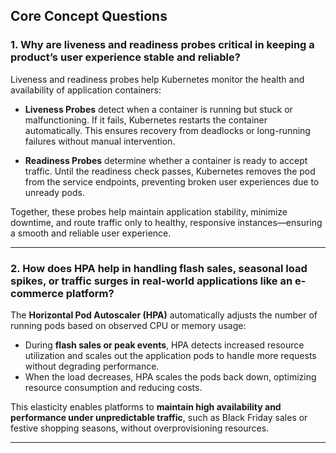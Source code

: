 ## Core Concept Questions

### 1. Why are liveness and readiness probes critical in keeping a product’s user experience stable and reliable?

Liveness and readiness probes help Kubernetes monitor the health and availability of application containers:

- **Liveness Probes** detect when a container is running but stuck or malfunctioning. If it fails, Kubernetes restarts the container automatically. This ensures recovery from deadlocks or long-running failures without manual intervention.

- **Readiness Probes** determine whether a container is ready to accept traffic. Until the readiness check passes, Kubernetes removes the pod from the service endpoints, preventing broken user experiences due to unready pods.

Together, these probes help maintain application stability, minimize downtime, and route traffic only to healthy, responsive instances—ensuring a smooth and reliable user experience.

---

### 2. How does HPA help in handling flash sales, seasonal load spikes, or traffic surges in real-world applications like an e-commerce platform?

The **Horizontal Pod Autoscaler (HPA)** automatically adjusts the number of running pods based on observed CPU or memory usage:

- During **flash sales or peak events**, HPA detects increased resource utilization and scales out the application pods to handle more requests without degrading performance.
- When the load decreases, HPA scales the pods back down, optimizing resource consumption and reducing costs.

This elasticity enables platforms to **maintain high availability and performance under unpredictable traffic**, such as Black Friday sales or festive shopping seasons, without overprovisioning resources.

---